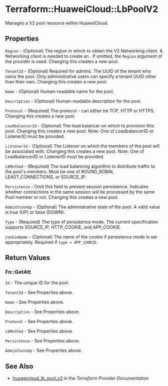 # Terraform::HuaweiCloud::LbPoolV2

Manages a V2 pool resource within HuaweiCloud.

## Properties

`Region` - (Optional) The region in which to obtain the V2 Networking client. A Networking client is needed to create an . If omitted, the `Region` argument of the provider is used. Changing this creates a new pool.

`TenantId` - (Optional) Required for admins. The UUID of the tenant who owns the pool.  Only administrative users can specify a tenant UUID other than their own. Changing this creates a new pool.

`Name` - (Optional) Human-readable name for the pool.

`Description` - (Optional) Human-readable description for the pool.

`Protocol` - (Required) The protocol - can either be TCP, HTTP or HTTPS. Changing this creates a new pool.

`LoadbalancerId` - (Optional) The load balancer on which to provision this pool. Changing this creates a new pool. Note:  One of LoadbalancerID or ListenerID must be provided.

`ListenerId` - (Optional) The Listener on which the members of the pool will be associated with. Changing this creates a new pool. Note:  One of LoadbalancerID or ListenerID must be provided.

`LbMethod` - (Required) The load balancing algorithm to distribute traffic to the pool's members. Must be one of ROUND_ROBIN, LEAST_CONNECTIONS, or SOURCE_IP.

`Persistence` - Omit this field to prevent session persistence.  Indicates whether connections in the same session will be processed by the same Pool member or not. Changing this creates a new pool.

`AdminStateUp` - (Optional) The administrative state of the pool. A valid value is true (UP) or false (DOWN).

`Type` - (Required) The type of persistence mode. The current specification supports SOURCE_IP, HTTP_COOKIE, and APP_COOKIE.

`CookieName` - (Optional) The name of the cookie if persistence mode is set appropriately. Required if `type = APP_COOKIE`.


## Return Values

### Fn::GetAtt

`Id` - The unique ID for the pool.

`TenantId` - See Properties above.

`Name` - See Properties above.

`Description` - See Properties above.

`Protocol` - See Properties above.

`LbMethod` - See Properties above.

`Persistence` - See Properties above.

`AdminStateUp` - See Properties above.

## See Also

* [huaweicloud_lb_pool_v2](https://www.terraform.io/docs/providers/huaweicloud/r/lb_pool_v2.html) in the _Terraform Provider Documentation_